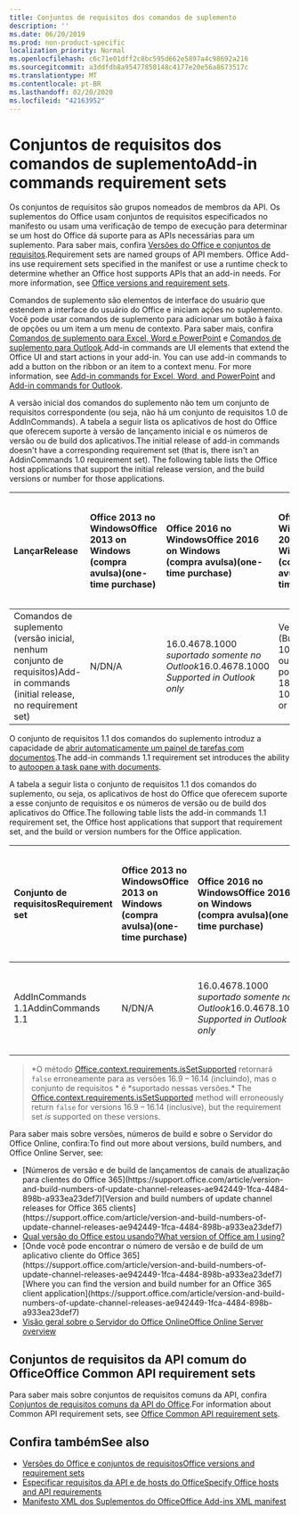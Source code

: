 ```yaml
---
title: Conjuntos de requisitos dos comandos de suplemento
description: ''
ms.date: 06/20/2019
ms.prod: non-product-specific
localization_priority: Normal
ms.openlocfilehash: c6c71e01dff2c8bc595d662e5897a4c98692a216
ms.sourcegitcommit: a3ddfdb8a95477850148c4177e20e56a8673517c
ms.translationtype: MT
ms.contentlocale: pt-BR
ms.lasthandoff: 02/20/2020
ms.locfileid: "42163952"
---
```

# <a name="add-in-commands-requirement-sets"></a><span data-ttu-id="b6185-102">Conjuntos de requisitos dos comandos de suplemento</span><span class="sxs-lookup"><span data-stu-id="b6185-102">Add-in commands requirement sets</span></span>

<span data-ttu-id="b6185-p101">Os conjuntos de requisitos são grupos nomeados de membros da API. Os suplementos do Office usam conjuntos de requisitos especificados no manifesto ou usam uma verificação de tempo de execução para determinar se um host do Office dá suporte para as APIs necessárias para um suplemento. Para saber mais, confira [Versões do Office e conjuntos de requisitos](/office/dev/add-ins/develop/office-versions-and-requirement-sets).</span><span class="sxs-lookup"><span data-stu-id="b6185-p101">Requirement sets are named groups of API members. Office Add-ins use requirement sets specified in the manifest or use a runtime check to determine whether an Office host supports APIs that an add-in needs. For more information, see [Office versions and requirement sets](/office/dev/add-ins/develop/office-versions-and-requirement-sets).</span></span>

<span data-ttu-id="b6185-p102">Comandos de suplemento são elementos de interface do usuário que estendem a interface do usuário do Office e iniciam ações no suplemento. Você pode usar comandos de suplemento para adicionar um botão à faixa de opções ou um item a um menu de contexto. Para saber mais, confira [Comandos de suplemento para Excel, Word e PowerPoint](/office/dev/add-ins/design/add-in-commands) e [Comandos de suplemento para Outlook](../../outlook/add-in-commands-for-outlook.md).</span><span class="sxs-lookup"><span data-stu-id="b6185-p102">Add-in commands are UI elements that extend the Office UI and start actions in your add-in. You can use add-in commands to add a button on the ribbon or an item to a context menu. For more information, see [Add-in commands for Excel, Word, and PowerPoint](/office/dev/add-ins/design/add-in-commands) and [Add-in commands for Outlook](../../outlook/add-in-commands-for-outlook.md).</span></span>

<span data-ttu-id="b6185-p103">A versão inicial dos comandos do suplemento não tem um conjunto de requisitos correspondente (ou seja, não há um conjunto de requisitos 1.0 de AddInCommands). A tabela a seguir lista os aplicativos de host do Office que oferecem suporte à versão de lançamento inicial e os números de versão ou de build dos aplicativos.</span><span class="sxs-lookup"><span data-stu-id="b6185-p103">The initial release of add-in commands doesn't have a corresponding requirement set (that is, there isn't an AddinCommands 1.0 requirement set). The following table lists the Office host applications that support the initial release version, and the build versions or number for those applications.</span></span>  

| <span data-ttu-id="b6185-111">Lançar</span><span class="sxs-lookup"><span data-stu-id="b6185-111">Release</span></span>   |  <span data-ttu-id="b6185-112">Office 2013 no Windows</span><span class="sxs-lookup"><span data-stu-id="b6185-112">Office 2013 on Windows</span></span><br><span data-ttu-id="b6185-113">(compra avulsa)</span><span class="sxs-lookup"><span data-stu-id="b6185-113">(one-time purchase)</span></span> | <span data-ttu-id="b6185-114">Office 2016 no Windows</span><span class="sxs-lookup"><span data-stu-id="b6185-114">Office 2016 on Windows</span></span><br><span data-ttu-id="b6185-115">(compra avulsa)</span><span class="sxs-lookup"><span data-stu-id="b6185-115">(one-time purchase)</span></span> | <span data-ttu-id="b6185-116">Office 2019 no Windows</span><span class="sxs-lookup"><span data-stu-id="b6185-116">Office 2019 on Windows</span></span><br><span data-ttu-id="b6185-117">(compra avulsa)</span><span class="sxs-lookup"><span data-stu-id="b6185-117">(one-time purchase)</span></span> | <span data-ttu-id="b6185-118">Office no Windows</span><span class="sxs-lookup"><span data-stu-id="b6185-118">Office on Windows</span></span><br><span data-ttu-id="b6185-119">(conectado à assinatura do Office 365)</span><span class="sxs-lookup"><span data-stu-id="b6185-119">(connected to Office 365 subscription)</span></span>   |  <span data-ttu-id="b6185-120">Office no iPad</span><span class="sxs-lookup"><span data-stu-id="b6185-120">Office on iPad</span></span><br><span data-ttu-id="b6185-121">(conectado à assinatura do Office 365)</span><span class="sxs-lookup"><span data-stu-id="b6185-121">(connected to Office 365 subscription)</span></span>  |  <span data-ttu-id="b6185-122">Office no Mac</span><span class="sxs-lookup"><span data-stu-id="b6185-122">Office on Mac</span></span><br><span data-ttu-id="b6185-123">(conectado à assinatura do Office 365)</span><span class="sxs-lookup"><span data-stu-id="b6185-123">(connected to Office 365 subscription)</span></span>  | <span data-ttu-id="b6185-124">Office na Web</span><span class="sxs-lookup"><span data-stu-id="b6185-124">Office on the web</span></span>  |
|:-----|:-----|:-----|:-----|:-----|:-----|:-----|:-----|
| <span data-ttu-id="b6185-125">Comandos de suplemento (versão inicial, nenhum conjunto de requisitos)</span><span class="sxs-lookup"><span data-stu-id="b6185-125">Add-in commands (initial release, no requirement set)</span></span> | <span data-ttu-id="b6185-126">N/D</span><span class="sxs-lookup"><span data-stu-id="b6185-126">N/A</span></span> | <span data-ttu-id="b6185-127">16.0.4678.1000 *suportado somente no Outlook*</span><span class="sxs-lookup"><span data-stu-id="b6185-127">16.0.4678.1000 *Supported in Outlook only*</span></span> | <span data-ttu-id="b6185-128">Versão 1809 (Build 10827.20150) ou posterior</span><span class="sxs-lookup"><span data-stu-id="b6185-128">Version 1809 (Build 10827.20150) or later</span></span> |<span data-ttu-id="b6185-129">Versão 1603 (Build 6769.0000) ou posterior</span><span class="sxs-lookup"><span data-stu-id="b6185-129">Version 1603 (Build 6769.0000) or later</span></span> | <span data-ttu-id="b6185-130">N/D</span><span class="sxs-lookup"><span data-stu-id="b6185-130">N/A</span></span> | <span data-ttu-id="b6185-131">15.33 ou posterior</span><span class="sxs-lookup"><span data-stu-id="b6185-131">15.33 or later</span></span>| <span data-ttu-id="b6185-132">Janeiro de 2016</span><span class="sxs-lookup"><span data-stu-id="b6185-132">January 2016</span></span> |

<span data-ttu-id="b6185-133">O conjunto de requisitos 1.1 dos comandos do suplemento introduz a capacidade de [abrir automaticamente um painel de tarefas com documentos](/office/dev/add-ins/develop/automatically-open-a-task-pane-with-a-document).</span><span class="sxs-lookup"><span data-stu-id="b6185-133">The add-in commands 1.1 requirement set introduces the ability to [autoopen a task pane with documents](/office/dev/add-ins/develop/automatically-open-a-task-pane-with-a-document).</span></span>

<span data-ttu-id="b6185-134">A tabela a seguir lista o conjunto de requisitos 1.1 dos comandos do suplemento, ou seja, os aplicativos de host do Office que oferecem suporte a esse conjunto de requisitos e os números de versão ou de build dos aplicativos do Office.</span><span class="sxs-lookup"><span data-stu-id="b6185-134">The following table lists the add-in commands 1.1 requirement set, the Office host applications that support that requirement set, and the build or version numbers for the Office application.</span></span>

|  <span data-ttu-id="b6185-135">Conjunto de requisitos</span><span class="sxs-lookup"><span data-stu-id="b6185-135">Requirement set</span></span>  |  <span data-ttu-id="b6185-136">Office 2013 no Windows</span><span class="sxs-lookup"><span data-stu-id="b6185-136">Office 2013 on Windows</span></span><br><span data-ttu-id="b6185-137">(compra avulsa)</span><span class="sxs-lookup"><span data-stu-id="b6185-137">(one-time purchase)</span></span> | <span data-ttu-id="b6185-138">Office 2016 no Windows</span><span class="sxs-lookup"><span data-stu-id="b6185-138">Office 2016 on Windows</span></span><br><span data-ttu-id="b6185-139">(compra avulsa)</span><span class="sxs-lookup"><span data-stu-id="b6185-139">(one-time purchase)</span></span> | <span data-ttu-id="b6185-140">Office 2019 no Windows</span><span class="sxs-lookup"><span data-stu-id="b6185-140">Office 2019 on Windows</span></span><br><span data-ttu-id="b6185-141">(compra avulsa)</span><span class="sxs-lookup"><span data-stu-id="b6185-141">(one-time purchase)</span></span> | <span data-ttu-id="b6185-142">Office no Windows</span><span class="sxs-lookup"><span data-stu-id="b6185-142">Office on Windows</span></span><br><span data-ttu-id="b6185-143">(conectado à assinatura do Office 365)</span><span class="sxs-lookup"><span data-stu-id="b6185-143">(connected to Office 365 subscription)</span></span>   |  <span data-ttu-id="b6185-144">Office no iPad</span><span class="sxs-lookup"><span data-stu-id="b6185-144">Office on iPad</span></span><br><span data-ttu-id="b6185-145">(conectado à assinatura do Office 365)</span><span class="sxs-lookup"><span data-stu-id="b6185-145">(connected to Office 365 subscription)</span></span>  |  <span data-ttu-id="b6185-146">Office no Mac</span><span class="sxs-lookup"><span data-stu-id="b6185-146">Office on Mac</span></span><br><span data-ttu-id="b6185-147">(conectado à assinatura do Office 365)</span><span class="sxs-lookup"><span data-stu-id="b6185-147">(connected to Office 365 subscription)</span></span>  | <span data-ttu-id="b6185-148">Office na Web</span><span class="sxs-lookup"><span data-stu-id="b6185-148">Office on the web</span></span>  |  
|:-----|:-----|:-----|:-----|:-----|:-----|:-----|:-----|
| <span data-ttu-id="b6185-149">AddInCommands 1.1</span><span class="sxs-lookup"><span data-stu-id="b6185-149">AddinCommands 1.1</span></span>  | <span data-ttu-id="b6185-150">N/D</span><span class="sxs-lookup"><span data-stu-id="b6185-150">N/A</span></span> | <span data-ttu-id="b6185-151">16.0.4678.1000 *suportado somente no Outlook*</span><span class="sxs-lookup"><span data-stu-id="b6185-151">16.0.4678.1000 *Supported in Outlook only*</span></span>  | <span data-ttu-id="b6185-152">Versão 1809 (Build 10827.20150) ou posterior</span><span class="sxs-lookup"><span data-stu-id="b6185-152">Version 1809 (Build 10827.20150) or later</span></span> | <span data-ttu-id="b6185-153">Versão 1705 (Build 8121.1000) ou posterior</span><span class="sxs-lookup"><span data-stu-id="b6185-153">Version 1705 (Build 8121.1000) or later</span></span> | <span data-ttu-id="b6185-154">N/D</span><span class="sxs-lookup"><span data-stu-id="b6185-154">N/A</span></span> | <span data-ttu-id="b6185-155">15.34 ou posterior\*</span><span class="sxs-lookup"><span data-stu-id="b6185-155">15.34 or later\*</span></span>| <span data-ttu-id="b6185-156">Maio de 2017</span><span class="sxs-lookup"><span data-stu-id="b6185-156">May 2017</span></span> |

><span data-ttu-id="b6185-157">\*O método [Office.context.requirements.isSetSupported](/javascript/api/office/office.requirementsetsupport#issetsupported-name--minversion-) retornará `false` erroneamente para as versões 16.9 &ndash; 16.14 (incluindo), mas o conjunto de requisitos \* é \*suportado nessas versões.</span><span class="sxs-lookup"><span data-stu-id="b6185-157">\* The [Office.context.requirements.isSetSupported](/javascript/api/office/office.requirementsetsupport#issetsupported-name--minversion-) method will erroneously return `false` for versions 16.9 &ndash; 16.14 (inclusive), but the requirement set *is* supported on these versions.</span></span>

<span data-ttu-id="b6185-158">Para saber mais sobre versões, números de build e sobre o Servidor do Office Online, confira:</span><span class="sxs-lookup"><span data-stu-id="b6185-158">To find out more about versions, build numbers, and Office Online Server, see:</span></span>

- <span data-ttu-id="b6185-159">
  [Números de versão e de build de lançamentos de canais de atualização para clientes do Office 365](https://support.office.com/article/version-and-build-numbers-of-update-channel-releases-ae942449-1fca-4484-898b-a933ea23def7)</span><span class="sxs-lookup"><span data-stu-id="b6185-159">[Version and build numbers of update channel releases for Office 365 clients](https://support.office.com/article/version-and-build-numbers-of-update-channel-releases-ae942449-1fca-4484-898b-a933ea23def7)</span></span>
- [<span data-ttu-id="b6185-160">Qual versão do Office estou usando?</span><span class="sxs-lookup"><span data-stu-id="b6185-160">What version of Office am I using?</span></span>](https://support.office.com/article/What-version-of-Office-am-I-using-932788b8-a3ce-44bf-bb09-e334518b8b19)
- <span data-ttu-id="b6185-161">
  [Onde você pode encontrar o número de versão e de build de um aplicativo cliente do Office 365](https://support.office.com/article/version-and-build-numbers-of-update-channel-releases-ae942449-1fca-4484-898b-a933ea23def7)</span><span class="sxs-lookup"><span data-stu-id="b6185-161">[Where you can find the version and build number for an Office 365 client application](https://support.office.com/article/version-and-build-numbers-of-update-channel-releases-ae942449-1fca-4484-898b-a933ea23def7)</span></span>
- [<span data-ttu-id="b6185-162">Visão geral sobre o Servidor do Office Online</span><span class="sxs-lookup"><span data-stu-id="b6185-162">Office Online Server overview</span></span>](/officeonlineserver/office-online-server-overview)

## <a name="office-common-api-requirement-sets"></a><span data-ttu-id="b6185-163">Conjuntos de requisitos da API comum do Office</span><span class="sxs-lookup"><span data-stu-id="b6185-163">Office Common API requirement sets</span></span>

<span data-ttu-id="b6185-164">Para saber mais sobre conjuntos de requisitos comuns da API, confira [Conjuntos de requisitos comuns da API do Office](office-add-in-requirement-sets.md).</span><span class="sxs-lookup"><span data-stu-id="b6185-164">For information about Common API requirement sets, see [Office Common API requirement sets](office-add-in-requirement-sets.md).</span></span>

## <a name="see-also"></a><span data-ttu-id="b6185-165">Confira também</span><span class="sxs-lookup"><span data-stu-id="b6185-165">See also</span></span>

- [<span data-ttu-id="b6185-166">Versões do Office e conjuntos de requisitos</span><span class="sxs-lookup"><span data-stu-id="b6185-166">Office versions and requirement sets</span></span>](/office/dev/add-ins/develop/office-versions-and-requirement-sets)
- [<span data-ttu-id="b6185-167">Especificar requisitos da API e de hosts do Office</span><span class="sxs-lookup"><span data-stu-id="b6185-167">Specify Office hosts and API requirements</span></span>](/office/dev/add-ins/develop/specify-office-hosts-and-api-requirements)
- [<span data-ttu-id="b6185-168">Manifesto XML dos Suplementos do Office</span><span class="sxs-lookup"><span data-stu-id="b6185-168">Office Add-ins XML manifest</span></span>](/office/dev/add-ins/develop/add-in-manifests)
